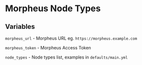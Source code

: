 # Morpheus Node Types

## Variables

`morpheus_url` - Morpheus URL eg. `https://morpheus.example.com`

`morpheus_token` - Morpheus Access Token

`node_types` - Node types list, examples in `defaults/main.yml`

